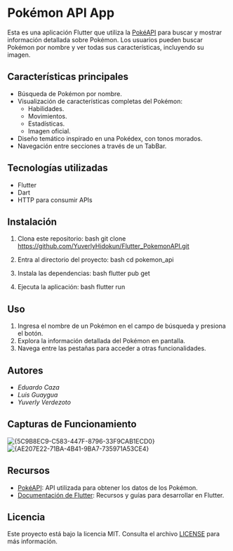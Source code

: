 # Pokémon API App

Esta es una aplicación Flutter que utiliza la [PokéAPI](https://pokeapi.co/) para buscar y mostrar información detallada sobre Pokémon. Los usuarios pueden buscar Pokémon por nombre y ver todas sus características, incluyendo su imagen.

## Características principales
- Búsqueda de Pokémon por nombre.
- Visualización de características completas del Pokémon:
  - Habilidades.
  - Movimientos.
  - Estadísticas.
  - Imagen oficial.
- Diseño temático inspirado en una Pokédex, con tonos morados.
- Navegación entre secciones a través de un TabBar.

## Tecnologías utilizadas
- Flutter
- Dart
- HTTP para consumir APIs

## Instalación
1. Clona este repositorio:
   bash
   git clone https://github.com/YuverlyHidokun/Flutter_PokemonAPI.git
   

2. Entra al directorio del proyecto:
   bash
   cd pokemon_api
   

3. Instala las dependencias:
   bash
   flutter pub get
   

4. Ejecuta la aplicación:
   bash
   flutter run
   

## Uso
1. Ingresa el nombre de un Pokémon en el campo de búsqueda y presiona el botón.
2. Explora la información detallada del Pokémon en pantalla.
3. Navega entre las pestañas para acceder a otras funcionalidades.

## Autores
- *Eduardo Caza*
- *Luis Guaygua*
- *Yuverly Verdezoto*

## Capturas de Funcionamiento
![{5C9B8EC9-C583-447F-8796-33F9CAB1ECD0}](https://github.com/user-attachments/assets/19294113-58f0-4cae-8a24-f078e51be364)
![{AE207E22-71BA-4B41-9BA7-735971A53CE4}](https://github.com/user-attachments/assets/63f78bf6-3566-488c-8493-d7d49f70000a)

## Recursos
- [PokéAPI](https://pokeapi.co/): API utilizada para obtener los datos de los Pokémon.
- [Documentación de Flutter](https://docs.flutter.dev/): Recursos y guías para desarrollar en Flutter.

## Licencia
Este proyecto está bajo la licencia MIT. Consulta el archivo [LICENSE](LICENSE) para más información.
